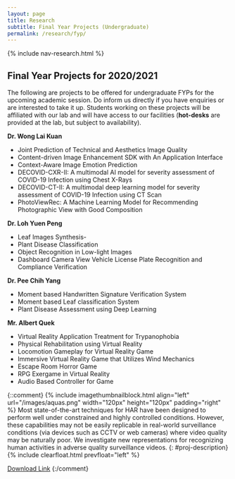 ```yaml
---
layout: page
title: Research
subtitle: Final Year Projects (Undergraduate)
permalink: /research/fyp/
---
```

{% include nav-research.html  %}

## Final Year Projects for 2020/2021

The following are projects to be offered for undergraduate FYPs for the upcoming academic session. Do inform us directly if you have enquiries or are interested to take it up. Students working on these projects will be affiliated with our lab and will have access to our facilities (**hot-desks** are provided at the lab, but subject to availability). 
  
**Dr. Wong Lai Kuan**
- Joint Prediction of Technical and Aesthetics Image Quality
- Content-driven Image Enhancement SDK with An Application Interface
- Context-Aware Image Emotion Prediction
- DECOVID-CXR-II: A multimodal AI model for severity assessment of COVID-19 Infection using Chest X-Rays
- DECOVID-CT-II: A multimodal deep learning model for severity assessment of COVID-19 Infection using CT Scan
- PhotoViewRec: A Machine Learning Model for Recommending Photographic View with Good Composition

**Dr. Loh Yuen Peng**
- Leaf Images Synthesis- 
- Plant Disease Classification
- Object Recognition in Low-light Images
- Dashboard Camera View Vehicle License Plate Recognition and Compliance Verification

**Dr. Pee Chih Yang**
- Moment based Handwritten Signature Verification System
- Moment based Leaf classification System
- Plant Disease Assessment using Deep Learning

**Mr. Albert Quek**
- Virtual Reality Application Treatment for Trypanophobia
- Physical Rehabilitation using Virtual Reality
- Locomotion Gameplay for Virtual Reality Game
- Immersive Virtual Reality Game that Utilizes Wind Mechanics
- Escape Room Horror Game
- RPG Exergame in Virtual Reality
- Audio Based Controller for Game

{::comment}
{% include imagethumbnailblock.html align="left" url="/images/aquas.png" width="120px" height="120px" padding="right" %}
Most state-of-the-art techniques for HAR have been designed to perform well under constrained and highly controlled conditions. However, these capabilities may not be easily replicable in real-world surveillance conditions (via devices such as CCTV or web cameras) where video quality may be naturally poor. We investigate new representations for recognizing human activities in adverse quality surveillance videos.
{: #proj-description}
{% include clearfloat.html prevfloat="left" %}

[Download Link](https://drive.google.com/file/d/0B_3N19NSFoBgOFVPdzg5R21hUHM)
{:/comment}
